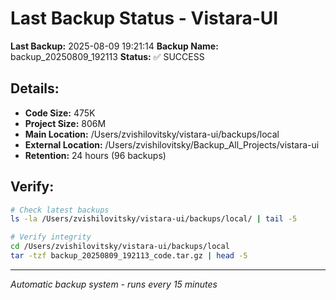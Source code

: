 # Last Backup Status - Vistara-UI

**Last Backup:** 2025-08-09 19:21:14
**Backup Name:** backup_20250809_192113
**Status:** ✅ SUCCESS

## Details:
- **Code Size:** 475K
- **Project Size:** 806M
- **Main Location:** /Users/zvishilovitsky/vistara-ui/backups/local
- **External Location:** /Users/zvishilovitsky/Backup_All_Projects/vistara-ui
- **Retention:** 24 hours (96 backups)

## Verify:
```bash
# Check latest backups
ls -la /Users/zvishilovitsky/vistara-ui/backups/local/ | tail -5

# Verify integrity
cd /Users/zvishilovitsky/vistara-ui/backups/local
tar -tzf backup_20250809_192113_code.tar.gz | head -5
```

---
*Automatic backup system - runs every 15 minutes*
